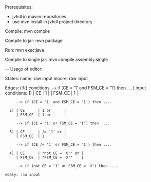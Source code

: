 Prerequisites:
  - jvhdl in maven repositories 
  - use mvn install in jvhdl project directory
  
Compile:
  mvn compile
  
Compile to jar:
  mvn package

Run:
  mvn exec:java
  
Compile to single jar:
  mvn compile assembly:single

--
Usage of editor:

  States:
    name: raw input
    moore: raw input
    
  Edges: (if() conditions   --> if (CE = '1' and FSM_CE = '1') then .... )
    input conditions:
      1) | CE      | 1         |
         | FSM_CE  | 1         |
         
         --> if (CE = '1' and FSM_CE = '1') then ....
      
      2) | CE      | 1 or      |
         | FSM_CE  | 1 or      |
         
         --> if (CE = '1' or FSM_CE = '1') then .... 
         
      3) | CE      | /= '1' or |
         | FSM_CE  | 1         |
         
         --> if (CE /= '1' or FSM_CE = '1') then .... 
         
      4) | CE      | "not CE = '0'" or |
         | FSM_CE  | "FSM_CE = 'X'"    |
         
         --> if (not CE = '1' or FSM_CE = 'X') then .... 
         
    mealy: raw input
